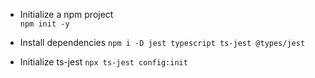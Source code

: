 - Initialize a npm project  
`npm init -y`

- Install dependencies
`npm i -D jest typescript ts-jest @types/jest`

- Initialize ts-jest
`npx ts-jest config:init`
